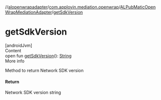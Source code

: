 //[alopenwrapadapter](../../../index.md)/[com.applovin.mediation.openwrap](../index.md)/[ALPubMaticOpenWrapMediationAdapter](index.md)/[getSdkVersion](get-sdk-version.md)



# getSdkVersion  
[androidJvm]  
Content  
open fun [getSdkVersion](get-sdk-version.md)(): [String](https://developer.android.com/reference/kotlin/java/lang/String.html)  
More info  


Method to return Network SDK version



#### Return  


Network SDK version string

  



